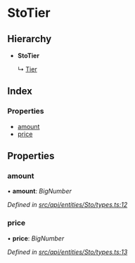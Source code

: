 # StoTier

## Hierarchy

* **StoTier**

  ↳ [Tier](tier.md)

## Index

### Properties

* [amount](stotier.md#amount)
* [price](stotier.md#price)

## Properties

### amount

• **amount**: _BigNumber_

_Defined in_ [_src/api/entities/Sto/types.ts:12_](https://github.com/PolymathNetwork/polymesh-sdk/blob/a0872cf4/src/api/entities/Sto/types.ts#L12)

### price

• **price**: _BigNumber_

_Defined in_ [_src/api/entities/Sto/types.ts:13_](https://github.com/PolymathNetwork/polymesh-sdk/blob/a0872cf4/src/api/entities/Sto/types.ts#L13)

